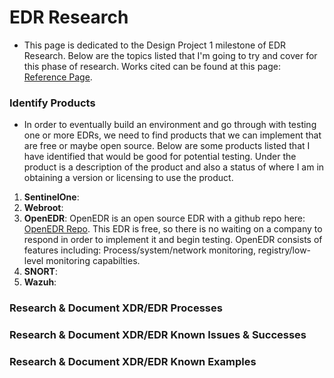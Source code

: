 # EDR Research

* This page is dedicated to the Design Project 1 milestone of EDR Research. Below are the topics listed that I'm going to try and cover for this phase of research. Works cited can be found at this page: <a href="https://github.com/jwells24/CCC410F22-JWCapstone/blob/main/docs/References.md" target="_blank">Reference Page</a>.


### Identify Products

* In order to eventually build an environment and go through with testing one or more EDRs, we need to find products that we can implement that are free or maybe open source. Below are some products listed that I have identified that would be good for potential testing. Under the product is a description of the product and also a status of where I am in obtaining a version or licensing to use the product. 

1. **SentinelOne**: 
2. **Webroot**: 
3. **OpenEDR**: OpenEDR is an open source EDR with a github repo here: <a href="https://github.com/ComodoSecurity/openedr?key5sk1=b9bcf88c4c9ef9bffb11eb0e8ba0d82743de4908" target="_blank">OpenEDR Repo</a>. This EDR is free, so there is no waiting on a company to respond in order to implement it and begin testing. OpenEDR consists of features including: Process/system/network monitoring, registry/low-level monitoring capabilties.  
4. **SNORT**:
5. **Wazuh**:

### Research & Document XDR/EDR Processes
 
 
### Research & Document XDR/EDR Known Issues & Successes


### Research & Document XDR/EDR Known Examples
